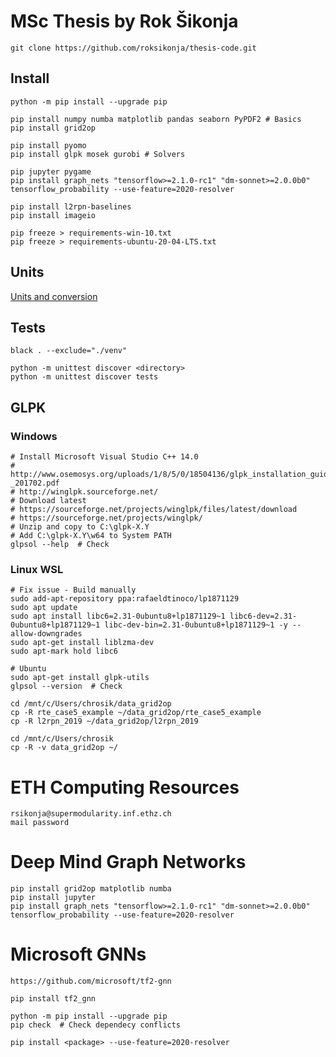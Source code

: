 # MSc Thesis by Rok Šikonja

    git clone https://github.com/roksikonja/thesis-code.git

## Install
    
    python -m pip install --upgrade pip
    
    pip install numpy numba matplotlib pandas seaborn PyPDF2 # Basics     
    pip install grid2op

    pip install pyomo
    pip install glpk mosek gurobi # Solvers
    
    pip jupyter pygame
    pip install graph_nets "tensorflow>=2.1.0-rc1" "dm-sonnet>=2.0.0b0" tensorflow_probability --use-feature=2020-resolver
    
    pip install l2rpn-baselines
    pip install imageio
        
    pip freeze > requirements-win-10.txt
    pip freeze > requirements-ubuntu-20-04-LTS.txt

    
## Units

[Units and conversion](https://pandapower.readthedocs.io/en/v2.2.2/elements/line.html)


## Tests
    black . --exclude="./venv"
    
    python -m unittest discover <directory>
    python -m unittest discover tests
    
## GLPK

### Windows
    
    # Install Microsoft Visual Studio C++ 14.0
    # http://www.osemosys.org/uploads/1/8/5/0/18504136/glpk_installation_guide_for_windows10_-_201702.pdf
    # http://winglpk.sourceforge.net/
    # Download latest 
    # https://sourceforge.net/projects/winglpk/files/latest/download
    # https://sourceforge.net/projects/winglpk/
    # Unzip and copy to C:\glpk-X.Y
    # Add C:\glpk-X.Y\w64 to System PATH
    glpsol --help  # Check
   
    
### Linux WSL
    
    # Fix issue - Build manually
    sudo add-apt-repository ppa:rafaeldtinoco/lp1871129
    sudo apt update
    sudo apt install libc6=2.31-0ubuntu8+lp1871129~1 libc6-dev=2.31-0ubuntu8+lp1871129~1 libc-dev-bin=2.31-0ubuntu8+lp1871129~1 -y --allow-downgrades
    sudo apt-get install liblzma-dev
    sudo apt-mark hold libc6
    
    # Ubuntu
    sudo apt-get install glpk-utils
    glpsol --version  # Check
   
    cd /mnt/c/Users/chrosik/data_grid2op
    cp -R rte_case5_example ~/data_grid2op/rte_case5_example
    cp -R l2rpn_2019 ~/data_grid2op/l2rpn_2019
   
    cd /mnt/c/Users/chrosik
    cp -R -v data_grid2op ~/
   
# ETH Computing Resources

    rsikonja@supermodularity.inf.ethz.ch
    mail password
    
# Deep Mind Graph Networks

    pip install grid2op matplotlib numba
    pip install jupyter
    pip install graph_nets "tensorflow>=2.1.0-rc1" "dm-sonnet>=2.0.0b0" tensorflow_probability --use-feature=2020-resolver


# Microsoft GNNs

    https://github.com/microsoft/tf2-gnn

    pip install tf2_gnn
    
    python -m pip install --upgrade pip
    pip check  # Check dependecy conflicts
    
    pip install <package> --use-feature=2020-resolver
    